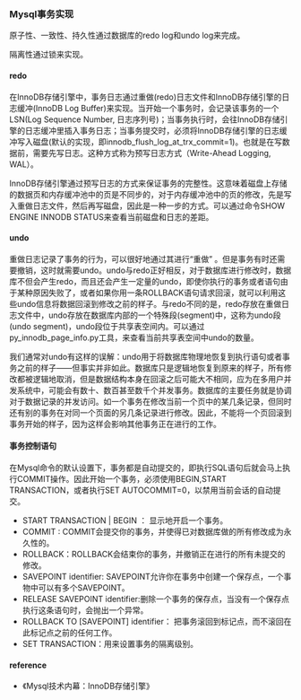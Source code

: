### Mysql事务实现

原子性、一致性、持久性通过数据库的redo log和undo log来完成。

隔离性通过锁来实现。

#### redo

在InnoDB存储引擎中，事务日志通过重做\(redo\)日志文件和InnoDB存储引擎的日志缓冲\(InnoDB Log Buffer\)来实现。当开始一个事务时，会记录该事务的一个LSN\(Log Sequence Number, 日志序列号\)；当事务执行时，会往InnoDB存储引擎的日志缓冲里插入事务日志；当事务提交时，必须将InnoDB存储引擎的日志缓冲写入磁盘\(默认的实现，即innodb\_flush\_log\_at\_trx\_commit=1\)。也就是在写数据前，需要先写日志。这种方式称为预写日志方式（Write-Ahead Logging, WAL）。

InnoDB存储引擎通过预写日志的方式来保证事务的完整性。这意味着磁盘上存储的数据页和内存缓冲池中的页是不同步的，对于内存缓冲池中的页的修改，先是写入重做日志文件，然后再写磁盘，因此是一种一步的方式。可以通过命令SHOW ENGINE INNODB STATUS来查看当前磁盘和日志的差距。

#### undo

重做日志记录了事务的行为，可以很好地通过其进行“重做” 。但是事务有时还需要撤销，这时就需要undo。undo与redo正好相反，对于数据库进行修改时，数据库不但会产生redo，而且还会产生一定量的undo，即使你执行的事务或者语句由于某种原因失败了，或者如果你用一条ROLLBACK语句请求回滚，就可以利用这些undo信息将数据回滚到修改之前的样子。与redo不同的是，redo存放在重做日志文件中，undo存放在数据库内部的一个特殊段\(segment\)中，这称为undo段\(undo segment\)，undo段位于共享表空间内。可以通过py\_innodb\_page\_info.py工具，来查看当前共享表空间中undo的数量。

我们通常对undo有这样的误解：undo用于将数据库物理地恢复到执行语句或者事务之前的样子——但事实并非如此。数据库只是逻辑地恢复到原来的样子，所有修改都被逻辑地取消，但是数据结构本身在回滚之后可能大不相同，应为在多用户并发系统中，可能会有数十、数百甚至数千个并发事务。数据库的主要任务就是协调对于数据记录的并发访问。如一个事务在修改当前一个页中的某几条记录，但同时还有别的事务在对同一个页面的另几条记录进行修改。因此，不能将一个页回滚到事务开始的样子，因为这样会影响其他事务正在进行的工作。

#### 事务控制语句

在Mysql命令的默认设置下，事务都是自动提交的，即执行SQL语句后就会马上执行COMMIT操作。因此开始一个事务，必须使用BEGIN,START TRANSACTION，或者执行SET AUTOCOMMIT=0，以禁用当前会话的自动提交。

* START TRANSACTION \| BEGIN ： 显示地开启一个事务。
* COMMIT : COMMIT会提交你的事务，并使得已对数据库做的所有修改成为永久性的。
* ROLLBACK：ROLLBACK会结束你的事务，并撤销正在进行的所有未提交的修改。
* SAVEPOINT identifier: SAVEPOINT允许你在事务中创建一个保存点，一个事物中可以有多个SAVEPOINT。
* RELEASE SAVEPOINT identifier:删除一个事务的保存点，当没有一个保存点执行这条语句时，会抛出一个异常。
* ROLLBACK TO \[SAVEPOINT\] identifier： 把事务滚回到标记点，而不滚回在此标记点之前的任何工作。
* SET TRANSACTION：用来设置事务的隔离级别。

#### reference

* 《Mysql技术内幕：InnoDB存储引擎》



